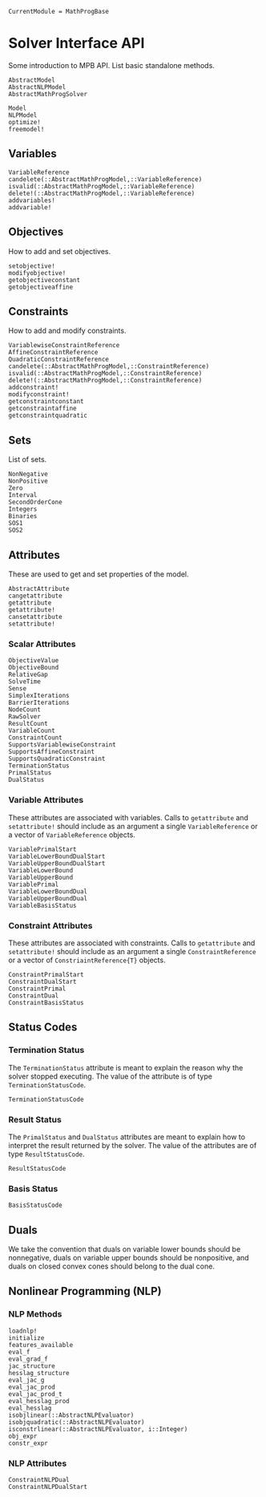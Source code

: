 ```@meta
CurrentModule = MathProgBase
```

# Solver Interface API

Some introduction to MPB API. List basic standalone methods.

```@docs
AbstractModel
AbstractNLPModel
AbstractMathProgSolver
```


```@docs
Model
NLPModel
optimize!
freemodel!
```

## Variables


```@docs
VariableReference
candelete(::AbstractMathProgModel,::VariableReference)
isvalid(::AbstractMathProgModel,::VariableReference)
delete!(::AbstractMathProgModel,::VariableReference)
addvariables!
addvariable!
```

## Objectives

How to add and set objectives.
```@docs
setobjective!
modifyobjective!
getobjectiveconstant
getobjectiveaffine
```

## Constraints

How to add and modify constraints.
```@docs
VariablewiseConstraintReference
AffineConstraintReference
QuadraticConstraintReference
candelete(::AbstractMathProgModel,::ConstraintReference)
isvalid(::AbstractMathProgModel,::ConstraintReference)
delete!(::AbstractMathProgModel,::ConstraintReference)
addconstraint!
modifyconstraint!
getconstraintconstant
getconstraintaffine
getconstraintquadratic
```

## Sets

List of sets.
```@docs
NonNegative
NonPositive
Zero
Interval
SecondOrderCone
Integers
Binaries
SOS1
SOS2
```

## Attributes

These are used to get and set properties of the model.

```@docs
AbstractAttribute
cangetattribute
getattribute
getattribute!
cansetattribute
setattribute!
```

### Scalar Attributes

```@docs
ObjectiveValue
ObjectiveBound
RelativeGap
SolveTime
Sense
SimplexIterations
BarrierIterations
NodeCount
RawSolver
ResultCount
VariableCount
ConstraintCount
SupportsVariablewiseConstraint
SupportsAffineConstraint
SupportsQuadraticConstraint
TerminationStatus
PrimalStatus
DualStatus
```

### Variable Attributes

These attributes are associated with variables. Calls to `getattribute` and `setattribute!` should include as an argument a single `VariableReference` or a vector of `VariableReference` objects.

```@docs
VariablePrimalStart
VariableLowerBoundDualStart
VariableUpperBoundDualStart
VariableLowerBound
VariableUpperBound
VariablePrimal
VariableLowerBoundDual
VariableUpperBoundDual
VariableBasisStatus
```

### Constraint Attributes

These attributes are associated with constraints. Calls to `getattribute` and `setattribute!` should include as an argument a single `ConstraintReference` or a vector of `ConstriaintReference{T}` objects.

```@docs
ConstraintPrimalStart
ConstraintDualStart
ConstraintPrimal
ConstraintDual
ConstraintBasisStatus
```

## Status Codes

### Termination Status

The `TerminationStatus` attribute is meant to explain the reason why the solver stopped executing. The value of the attribute is of type `TerminationStatusCode`.

```@docs
TerminationStatusCode
```

### Result Status

The `PrimalStatus` and `DualStatus` attributes are meant to explain how to interpret the result returned by the solver. The value of the attributes are of type `ResultStatusCode`.

```@docs
ResultStatusCode
```

### Basis Status

```@docs
BasisStatusCode
```

## Duals

We take the convention that duals on variable lower bounds should be nonnegative, duals on variable upper bounds should be nonpositive, and duals on closed convex cones should belong to the dual cone.

## Nonlinear Programming (NLP)


### NLP Methods

```@docs
loadnlp!
initialize
features_available
eval_f
eval_grad_f
jac_structure
hesslag_structure
eval_jac_g
eval_jac_prod
eval_jac_prod_t
eval_hesslag_prod
eval_hesslag
isobjlinear(::AbstractNLPEvaluator)
isobjquadratic(::AbstractNLPEvaluator)
isconstrlinear(::AbstractNLPEvaluator, i::Integer)
obj_expr
constr_expr
```

### NLP Attributes

```@docs
ConstraintNLPDual
ConstraintNLPDualStart
```
